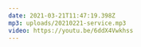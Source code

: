 ```yaml
---
date: 2021-03-21T11:47:19.398Z
mp3: uploads/20210221-service.mp3
video: https://youtu.be/6ddX4Vwkhss
---
```

